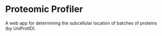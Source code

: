 # Proteomic Profiler
A web app for determining the subcellular location of batches of proteins (by UniProtID).